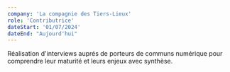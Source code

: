 ```yaml
---
company: 'La compagnie des Tiers-Lieux'
role: 'Contributrice'
dateStart: '01/07/2024'
dateEnd: "Aujourd'hui"
---
```


Réalisation d'interviews auprés de porteurs de communs numérique pour comprendre leur maturité et leurs enjeux avec synthèse.
